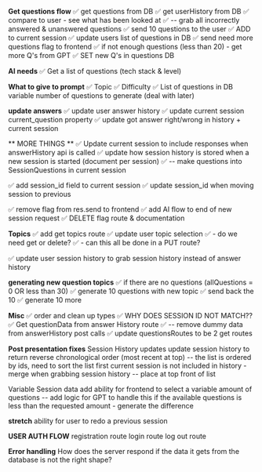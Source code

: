  **Get questions flow**
 ✅ get questions from DB
 ✅ get userHistory from DB
 ✅ compare to user - see what has been looked at
 ✅ -- grab all incorrectly answered & unanswered questions
 ✅ send 10 questions to the user
 ✅ ADD to current session
 ✅ update users list of questions in DB
 ✅ send need more questions flag to frontend
 ✅ if not enough questions (less than 20) - get more Q's from GPT
 ✅ SET new Q's in questions DB

 **AI needs**
 ✅ Get a list of questions (tech stack & level)

**What to give to prompt**
 ✅ Topic
 ✅ Difficulty
 ✅ List of questions in DB
 variable number of questions to generate (deal with later)

 **update answers**
 ✅ update user answer history
 ✅ update current session current_question property
 ✅ update got answer right/wrong in history + current session

** MORE THINGS **
✅ Update current session to include responses when answerHistory api is called
✅ update how session history is stored when a new session is started (document per session)
✅ -- make questions into SessionQuestions in current session

✅ add session_id field to current session
✅ update session_id when moving session to previous

✅ remove flag from res.send to frontend
✅ add AI flow to end of new session request
✅ DELETE flag route & documentation

**Topics**
✅ add get topics route
✅ update user topic selection
✅ - do we need get or delete?
✅ - can this all be done in a PUT route?


✅ update user session history to grab session history instead of answer history

**generating new question topics**
✅ if there are no questions (allQuestions = 0 OR less than 30)
✅ generate 10 questions with new topic
✅ send back the 10
✅ generate 10 more


**Misc**
✅ order and clean up types
✅ WHY DOES SESSION ID NOT MATCH??
✅ Get questionData from answer History route
✅  -- remove dummy data from answerHistory post calls
✅ update questionsRoutes to be 2 get routes

**Post presentation fixes**
Session History updates
update session history to return reverse chronological order (most recent at top)
-- the list is ordered by ids, need to sort the list first
current session is not included in history - merge when grabbing session history
-- place at top front of list

Variable Session data
add ability for frontend to select a variable amount of questions
-- add logic for GPT to handle this
if the available questions is less than the requested amount - generate the difference





**stretch**
ability for user to redo a previous session

**USER AUTH FLOW**
registration route
login route
log out route

**Error handling**
How does the server respond if the data it gets from the database is not the right shape?